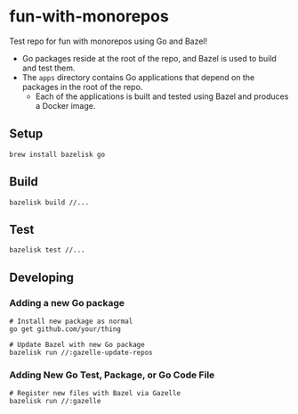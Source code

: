 # fun-with-monorepos

Test repo for fun with monorepos using Go and Bazel!

* Go packages reside at the root of the repo, and Bazel is used to build and test them.
* The `apps` directory contains Go applications that depend on the packages in the root of the repo.
  * Each of the applications is built and tested using Bazel and produces a Docker image.


## Setup

```shell
brew install bazelisk go
```

## Build

```shell
bazelisk build //...
```

## Test

```shell
bazelisk test //...
```

## Developing

### Adding a new Go package

```shell
# Install new package as normal
go get github.com/your/thing

# Update Bazel with new Go package
bazelisk run //:gazelle-update-repos
```

### Adding New Go Test, Package, or Go Code File

```shell
# Register new files with Bazel via Gazelle
bazelisk run //:gazelle
```